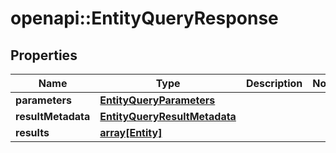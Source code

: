 # openapi::EntityQueryResponse


## Properties
Name | Type | Description | Notes
------------ | ------------- | ------------- | -------------
**parameters** | [**EntityQueryParameters**](EntityQueryParameters.md) |  | 
**resultMetadata** | [**EntityQueryResultMetadata**](EntityQueryResultMetadata.md) |  | 
**results** | [**array[Entity]**](Entity.md) |  | 


